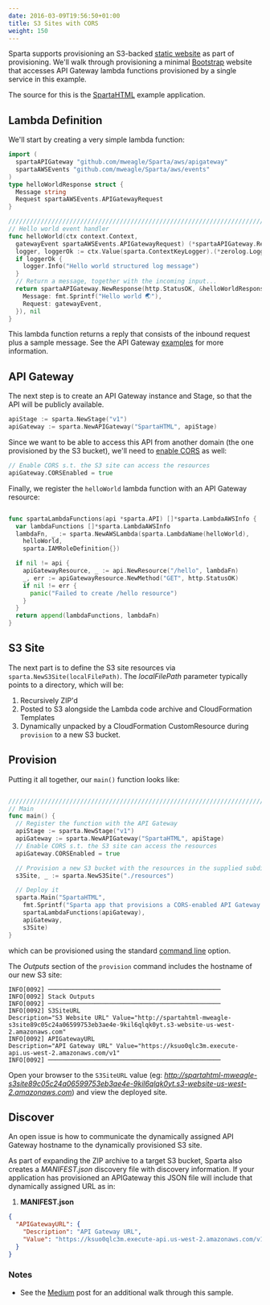 ```yaml
---
date: 2016-03-09T19:56:50+01:00
title: S3 Sites with CORS
weight: 150
---
```


Sparta supports provisioning an S3-backed [static website](http://docs.aws.amazon.com/AmazonS3/latest/dev/WebsiteHosting.html) as part of provisioning. We'll walk through provisioning a minimal [Bootstrap](http://getbootstrap.com) website that accesses API Gateway lambda functions provisioned by a single service in this example.

The source for this is the [SpartaHTML](https://github.com/mweagle/SpartaHTML) example application.

## Lambda Definition

We'll start by creating a very simple lambda function:

```go
import (
  spartaAPIGateway "github.com/mweagle/Sparta/aws/apigateway"
  spartaAWSEvents "github.com/mweagle/Sparta/aws/events"
)
type helloWorldResponse struct {
  Message string
  Request spartaAWSEvents.APIGatewayRequest
}

////////////////////////////////////////////////////////////////////////////////
// Hello world event handler
func helloWorld(ctx context.Context,
  gatewayEvent spartaAWSEvents.APIGatewayRequest) (*spartaAPIGateway.Response, error) {
  logger, loggerOk := ctx.Value(sparta.ContextKeyLogger).(*zerolog.Logger)
  if loggerOk {
    logger.Info("Hello world structured log message")
  }
  // Return a message, together with the incoming input...
  return spartaAPIGateway.NewResponse(http.StatusOK, &helloWorldResponse{
    Message: fmt.Sprintf("Hello world 🌏"),
    Request: gatewayEvent,
  }), nil
}
```

This lambda function returns a reply that consists of the inbound
request plus a sample message. See the API Gateway [examples](/reference/apigateway)
for more information.

## API Gateway

The next step is to create an API Gateway instance and Stage, so that the API will be publicly available.

```go
apiStage := sparta.NewStage("v1")
apiGateway := sparta.NewAPIGateway("SpartaHTML", apiStage)
```

Since we want to be able to access this API from another domain (the one provisioned by the S3 bucket), we'll need to [enable CORS](http://docs.aws.amazon.com/apigateway/latest/developerguide/how-to-cors.html) as well:

```go
// Enable CORS s.t. the S3 site can access the resources
apiGateway.CORSEnabled = true
```

Finally, we register the `helloWorld` lambda function with an API Gateway resource:

```go

func spartaLambdaFunctions(api *sparta.API) []*sparta.LambdaAWSInfo {
  var lambdaFunctions []*sparta.LambdaAWSInfo
  lambdaFn, _ := sparta.NewAWSLambda(sparta.LambdaName(helloWorld),
    helloWorld,
    sparta.IAMRoleDefinition{})

  if nil != api {
    apiGatewayResource, _ := api.NewResource("/hello", lambdaFn)
    _, err := apiGatewayResource.NewMethod("GET", http.StatusOK)
    if nil != err {
      panic("Failed to create /hello resource")
    }
  }
  return append(lambdaFunctions, lambdaFn)
}
```

## S3 Site

The next part is to define the S3 site resources via `sparta.NewS3Site(localFilePath)`. The _localFilePath_ parameter
typically points to a directory, which will be:

1. Recursively ZIP'd
1. Posted to S3 alongside the Lambda code archive and CloudFormation Templates
1. Dynamically unpacked by a CloudFormation CustomResource during `provision` to a new S3 bucket.

## Provision

Putting it all together, our `main()` function looks like:

```go

////////////////////////////////////////////////////////////////////////////////
// Main
func main() {
  // Register the function with the API Gateway
  apiStage := sparta.NewStage("v1")
  apiGateway := sparta.NewAPIGateway("SpartaHTML", apiStage)
  // Enable CORS s.t. the S3 site can access the resources
  apiGateway.CORSEnabled = true

  // Provision a new S3 bucket with the resources in the supplied subdirectory
  s3Site, _ := sparta.NewS3Site("./resources")

  // Deploy it
  sparta.Main("SpartaHTML",
    fmt.Sprintf("Sparta app that provisions a CORS-enabled API Gateway together with an S3 site"),
    spartaLambdaFunctions(apiGateway),
    apiGateway,
    s3Site)
}
```

which can be provisioned using the standard [command line](/reference/commandline) option.

The _Outputs_ section of the `provision` command includes the hostname of our new S3 site:

```nohighlight
INFO[0092] ────────────────────────────────────────────────
INFO[0092] Stack Outputs
INFO[0092] ────────────────────────────────────────────────
INFO[0092] S3SiteURL                                     Description="S3 Website URL" Value="http://spartahtml-mweagle-s3site89c05c24a06599753eb3ae4e-9kil6qlqk0yt.s3-website-us-west-2.amazonaws.com"
INFO[0092] APIGatewayURL                                 Description="API Gateway URL" Value="https://ksuo0qlc3m.execute-api.us-west-2.amazonaws.com/v1"
INFO[0092] ────────────────────────────────────────────────
```

Open your browser to the `S3SiteURL` value (eg: _http://spartahtml-mweagle-s3site89c05c24a06599753eb3ae4e-9kil6qlqk0yt.s3-website-us-west-2.amazonaws.com_) and view the deployed site.

## Discover

An open issue is how to communicate the dynamically assigned API Gateway hostname to the dynamically provisioned S3 site.

As part of expanding the ZIP archive to a target S3 bucket, Sparta also creates a _MANIFEST.json_ discovery file with discovery information. If your application has provisioned an APIGateway this JSON file will include that dynamically assigned URL as in:

1. **MANIFEST.json**

```json
{
  "APIGatewayURL": {
    "Description": "API Gateway URL",
    "Value": "https://ksuo0qlc3m.execute-api.us-west-2.amazonaws.com/v1"
  }
}
```

### Notes

- See the [Medium](https://read.acloud.guru/go-aws-lambda-building-an-html-website-with-api-gateway-and-lambda-for-go-using-sparta-5e6fe79f63ef) post for an additional walk through this sample.
